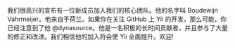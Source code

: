 我们很高兴的宣布有一位新成员加入我们的核心团队。他的名字叫 Boudewijn Vahrmeijer。他来自于荷兰。如果你在关注 GitHub 上 Yii 的开发，那么可能，你已经注意到了他 @dynasource。他是一名积极的长时间贡献者，并且参与了大量的修正和改进。我们相信他的加入将会使 Yii 全面提升。欢迎!
